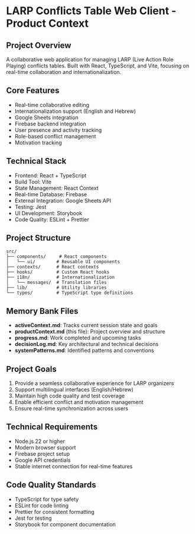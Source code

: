 # LARP Conflicts Table Web Client - Product Context

## Project Overview

A collaborative web application for managing LARP (Live Action Role Playing) conflicts tables. Built with React, TypeScript, and Vite, focusing on real-time collaboration and internationalization.

## Core Features

- Real-time collaborative editing
- Internationalization support (English and Hebrew)
- Google Sheets integration
- Firebase backend integration
- User presence and activity tracking
- Role-based conflict management
- Motivation tracking

## Technical Stack

- Frontend: React + TypeScript
- Build Tool: Vite
- State Management: React Context
- Real-time Database: Firebase
- External Integration: Google Sheets API
- Testing: Jest
- UI Development: Storybook
- Code Quality: ESLint + Prettier

## Project Structure

```
src/
├── components/     # React components
│   └── ui/        # Reusable UI components
├── contexts/      # React contexts
├── hooks/         # Custom React hooks
├── i18n/          # Internationalization
│   └── messages/  # Translation files
├── lib/           # Utility libraries
└── types/         # TypeScript type definitions
```

## Memory Bank Files

- **activeContext.md**: Tracks current session state and goals
- **productContext.md** (this file): Project overview and structure
- **progress.md**: Work completed and upcoming tasks
- **decisionLog.md**: Key architectural and technical decisions
- **systemPatterns.md**: Identified patterns and conventions

## Project Goals

1. Provide a seamless collaborative experience for LARP organizers
2. Support multilingual interfaces (English/Hebrew)
3. Maintain high code quality and test coverage
4. Enable efficient conflict and motivation management
5. Ensure real-time synchronization across users

## Technical Requirements

- Node.js 22 or higher
- Modern browser support
- Firebase project setup
- Google API credentials
- Stable internet connection for real-time features

## Code Quality Standards

- TypeScript for type safety
- ESLint for code linting
- Prettier for consistent formatting
- Jest for testing
- Storybook for component documentation
